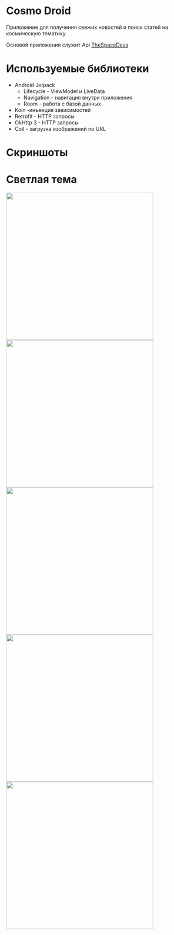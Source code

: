 # Cosmo Droid

Приложение для получения свежих новостей и поиск статей на космическую тематику

Основой приложения служит Api [TheSpaceDevs](https://thespacedevs.com/llapi)

# Используемые библиотеки
* Android Jetpack
  * Lifecycle - ViewModel и LiveData
  * Navigation - навигация внутри приложения
  * Room - работа с базой данных
* Koin -инъекция зависимостей
* Retrofit - HTTP запросы
* OkHttp 3 - HTTP запросы
* Coil - загрузка изображений по URL
# Скриншоты
# Светлая тема
<p>
  <img src="screenshot1Home.jpeg" width="400" />
  <img src="screenshot1DetailHome.jpeg" width="400" />
  <img src="screenshot2Search.jpeg" width="400" />
  <img src="screenshot3Favourite.jpeg" width="400" />
  <img src="screenshot4BottomSheet.jpeg" width="400" />
</p>

